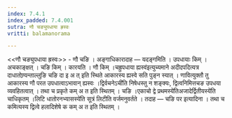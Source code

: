 ```yaml
---
index: 7.4.1
index_padded: 7.4.001
sutra: णौ चङ्युपधाया ह्रस्वः
vritti: balamanorama

---
```

<<णौ चङ्युपधाया ह्रस्वः>> - णौ चङि । अङ्गाधिकारादाह —  यदङ्गमिति । उपधायाः किम्  । अचकाङ्क्षत् । चङि किम्  । कारयति । णौ किम्  ।चह्रुपधाया ह्यस्व॑इत्युच्यमाने अदीदपदित्यत्र दाधातोण्र्यन्ताल्लुङि चङि दा इ अ त् इति स्थिते आकारस्य ह्यस्वे सति पुङ्न स्यात् । णावित्युक्तौ तु आकारस्य णौ परत उपधात्वाऽभावान् ह्यस्वः ।द्विर्वचनेऽची॑ति निषेधस्तु न शङ्क्यः, द्वित्वनिमित्तचङ उपधया व्यवहितत्वात् । तथा च प्रकृते कम् अ त इति स्थितम् । चङि ।एकाचो द्वे प्रथमस्ये॑तिअजादेर्द्वितीयस्ये॑ति चाधिकृतम् ।लिटि धातोरनभ्यासस्ये॑ति सूत्रं लिटीति वर्जमनुवर्तते । तदाह — चङि पर इत्यादिना । तथा च कमित्यस्य द्वित्वे हलादिशेषे क कम् अ त इति स्थितम् । 